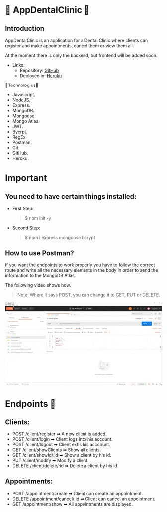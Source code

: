  # 🦷 AppDentalClinic 🦷

## Introduction

AppDentalClinic is an application for a Dental Clinic where clients can register and make appointments, cancel them or view them all. 

At the moment there is only the backend, but frontend will be added soon.

- Links: 
  - Repository: [GitHub](https://github.com/Agredas/AppDentalClinic)
  - Deployed in: [Heroku](https://app-dental-clinic-backend.herokuapp.com/client/showClients)

🔧Technologies🔨

- Javascript.
- NodeJS.
- Express.
- MongoDB.
- Mongoose.
- Mongo Atlas.
- JWT.
- Bycrpt.
- RegEx.
- Postman.
- Git.
- GitHub.
- Heroku.

# Important

## You need to have certain things installed:

- First Step: 
  > $ npm init -y
- Second Step: 
  > $ npm i express mongoose bcrypt

## How to use Postman?

If you want the endpoints to work properly you have to follow the correct route and write all the necessary elements in the body in order to send the information to the MongoDB Atlas.

The following video shows how.

> Note: Where it says POST, you can change it to GET, PUT or DELETE.

![](img/postmanvideo.gif)

# Endpoints 📍

## Clients: 

- POST /client/register ➡ A new client is added.
- POST /client/login ➡ Client logs into his account.
- POST /client/logout ➡ Client extis his acccount.
- GET /client/showClients ➡ Show all clients.
- GET /client/showId/:id ➡ Show a client by his id.
- PUT /client/modify ➡ Modify a client.
- DELETE /client/delete/:id ➡ Delete a client by his id.

## Appointments: 

- POST /appointment/create ➡ Client can create an appointment.
- DELETE /appointment/cancel/:id ➡ Client can cancel an appointment.
- GET /appointment/show ➡ All appointments are displayed.
